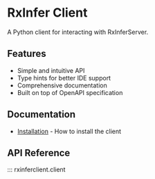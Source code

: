 # RxInfer Client

A Python client for interacting with RxInferServer.

## Features

- Simple and intuitive API
- Type hints for better IDE support
- Comprehensive documentation
- Built on top of OpenAPI specification

## Documentation

- [Installation](installation.md) - How to install the client

## API Reference

::: rxinferclient.client